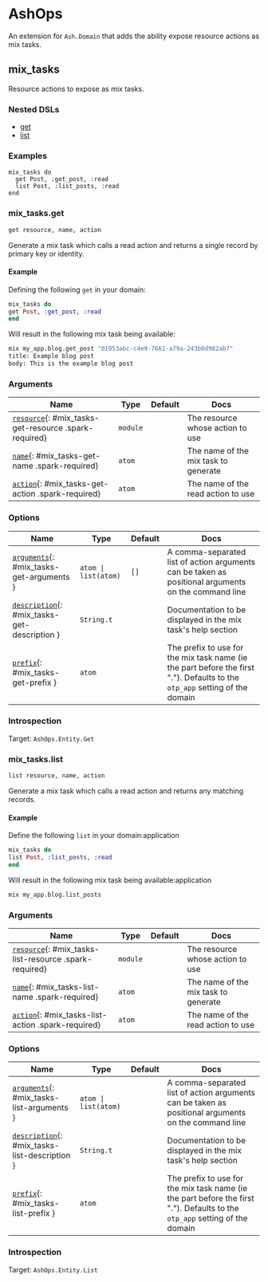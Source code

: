 <!--
This file was generated by Spark. Do not edit it by hand.
-->
# AshOps

An extension for `Ash.Domain` that adds the ability expose resource actions as
mix tasks.


## mix_tasks
Resource actions to expose as mix tasks.


### Nested DSLs
 * [get](#mix_tasks-get)
 * [list](#mix_tasks-list)


### Examples
```
mix_tasks do
  get Post, :get_post, :read
  list Post, :list_posts, :read
end

```




### mix_tasks.get
```elixir
get resource, name, action
```


Generate a mix task which calls a read action and returns a single record
by primary key or identity.

#### Example

Defining the following `get` in your domain:

```elixir
mix_tasks do
get Post, :get_post, :read
end
```

Will result in the following mix task being available:

```bash
mix my_app.blog.get_post "01953abc-c4e9-7661-a79a-243b0d982ab7"
title: Example blog post
body: This is the example blog post
```






### Arguments

| Name | Type | Default | Docs |
|------|------|---------|------|
| [`resource`](#mix_tasks-get-resource){: #mix_tasks-get-resource .spark-required} | `module` |  | The resource whose action to use |
| [`name`](#mix_tasks-get-name){: #mix_tasks-get-name .spark-required} | `atom` |  | The name of the mix task to generate |
| [`action`](#mix_tasks-get-action){: #mix_tasks-get-action .spark-required} | `atom` |  | The name of the read action to use |
### Options

| Name | Type | Default | Docs |
|------|------|---------|------|
| [`arguments`](#mix_tasks-get-arguments){: #mix_tasks-get-arguments } | `atom \| list(atom)` | `[]` | A comma-separated list of action arguments can be taken as positional arguments on the command line |
| [`description`](#mix_tasks-get-description){: #mix_tasks-get-description } | `String.t` |  | Documentation to be displayed in the mix task's help section |
| [`prefix`](#mix_tasks-get-prefix){: #mix_tasks-get-prefix } | `atom` |  | The prefix to use for the mix task name (ie the part before the first ".").  Defaults to the `otp_app` setting of the domain |





### Introspection

Target: `AshOps.Entity.Get`

### mix_tasks.list
```elixir
list resource, name, action
```


Generate a mix task which calls a read action and returns any matching records.

#### Example

Define the following `list` in your domain:application

```elixir
mix_tasks do
list Post, :list_posts, :read
end
```

Will result in the following mix task being available:application

```bash
mix my_app.blog.list_posts
```






### Arguments

| Name | Type | Default | Docs |
|------|------|---------|------|
| [`resource`](#mix_tasks-list-resource){: #mix_tasks-list-resource .spark-required} | `module` |  | The resource whose action to use |
| [`name`](#mix_tasks-list-name){: #mix_tasks-list-name .spark-required} | `atom` |  | The name of the mix task to generate |
| [`action`](#mix_tasks-list-action){: #mix_tasks-list-action .spark-required} | `atom` |  | The name of the read action to use |
### Options

| Name | Type | Default | Docs |
|------|------|---------|------|
| [`arguments`](#mix_tasks-list-arguments){: #mix_tasks-list-arguments } | `atom \| list(atom)` |  | A comma-separated list of action arguments can be taken as positional arguments on the command line |
| [`description`](#mix_tasks-list-description){: #mix_tasks-list-description } | `String.t` |  | Documentation to be displayed in the mix task's help section |
| [`prefix`](#mix_tasks-list-prefix){: #mix_tasks-list-prefix } | `atom` |  | The prefix to use for the mix task name (ie the part before the first ".").  Defaults to the `otp_app` setting of the domain |





### Introspection

Target: `AshOps.Entity.List`





<style type="text/css">.spark-required::after { content: "*"; color: red !important; }</style>

